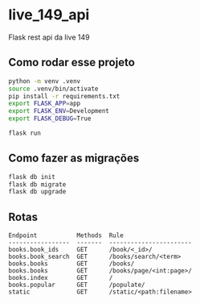 # live_149_api
Flask rest api da live 149


## Como rodar esse projeto

```sh
python -m venv .venv
source .venv/bin/activate
pip install -r requirements.txt
export FLASK_APP=app
export FLASK_ENV=Development
export FLASK_DEBUG=True

flask run
```

## Como fazer as migrações

```sh
flask db init
flask db migrate
flask db upgrade
```


## Rotas

```
Endpoint           Methods  Rule
-----------------  -------  -----------------------
books.book_ids     GET      /book/<_id>/
books.book_search  GET      /books/search/<term>
books.books        GET      /books/
books.books        GET      /books/page/<int:page>/
books.index        GET      /
books.popular      GET      /populate/
static             GET      /static/<path:filename>
```
